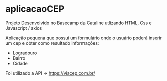 # aplicacaoCEP 
Projeto Desenvolvido no Basecamp da Cataline utlizando HTML, Css e Javascript / axios


Aplicação pequena que possui um formulário onde o usuário poderá inserir um cep e obter como resultado informações:
- Logradouro
- Bairro 
- Cidade

Foi utilizado a API => https://viacep.com.br/
